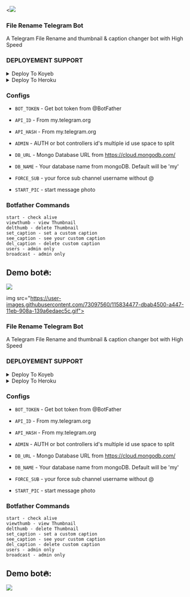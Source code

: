 ﻿<﻿<img src="https://user-images.githubusercontent.com/73097560/115834477-dbab4500-a447-11eb-908a-139a6edaec5c.gif">


### File Rename Telegram Bot
A Telegram File Rename and thumbnail & caption changer bot with High Speed

### DEPLOYEMENT SUPPORT

<details><summary>Deploy To Koyeb</summary>
<p>
<br>
<a href="https://app.koyeb.com/deploy?type=git&repository=github.com/Jakeedot/FileRenameBot&branch=main&name=rename-pro&env[API_HASH]=1&env[API_ID]=1&env[BOT_TOKEN]=1&env[ADMIN]=1&env[DB_URL]=1&env[DB_NAME]=rename-pro&env[FORCE_SUB]=1&env[START_PIC]=https://telegra.ph/file/d4d3bc4272c732c1aba7f.jpg&run_command=python%20bot.py">
  <img src="https://www.koyeb.com/static/images/deploy/button.svg" alt="Deploy">
</a>
</p>
</details>



<details><summary>Deploy To Heroku</summary>
<p>
<br>
<a href="https://heroku.com/deploy?template=https://github.com/Jakeedot/FileRenameBot
">
  <img src="https://www.herokucdn.com/deploy/button.svg" alt="Deploy">
</a>
</p>
</details>



### Configs 

* `BOT_TOKEN`  - Get bot token from @BotFather

* `API_ID` - From my.telegram.org 

* `API_HASH` - From my.telegram.org 

* `ADMIN` - AUTH or bot controllers id's multiple id use space to split 

* `DB_URL`  - Mongo Database URL from https://cloud.mongodb.com/

* `DB_NAME`  - Your database name from mongoDB. Default will be 'my'

* `FORCE_SUB` - your force sub channel username without @ 

* `START_PIC` - start message photo

### Botfather Commands
```
start - check alive
viewthumb - view Thumbnail
delthumb - delete Thumbnail
set_caption - set a custom caption
see_caption - see your custom caption
del_caption - delete custom caption
users - admin only
broadcast - admin only
```

## Demo bot🔥:


<p align="left">
<a href="https://t.me/FileRenameDBot"><img src="https://img.shields.io/badge/Use%20Our%20Bot-RenameBot-darkblue?style=for-the-badge&logo=telegram"></a>
</p>

img src="https://user-images.githubusercontent.com/73097560/115834477-dbab4500-a447-11eb-908a-139a6edaec5c.gif">


### File Rename Telegram Bot
A Telegram File Rename and thumbnail & caption changer bot with High Speed

### DEPLOYEMENT SUPPORT

<details><summary>Deploy To Koyeb</summary>
<p>
<br>
<a href="https://app.koyeb.com/deploy?type=git&repository=github.com/Jakeedot/FileRenameBot&branch=main&name=rename-pro&env[API_HASH]=1&env[API_ID]=1&env[BOT_TOKEN]=1&env[ADMIN]=1&env[DB_URL]=1&env[DB_NAME]=rename-pro&env[FORCE_SUB]=1&env[START_PIC]=https://telegra.ph/file/d4d3bc4272c732c1aba7f.jpg&run_command=python%20bot.py">
  <img src="https://www.koyeb.com/static/images/deploy/button.svg" alt="Deploy">
</a>
</p>
</details>



<details><summary>Deploy To Heroku</summary>
<p>
<br>
<a href="https://heroku.com/deploy?template=https://github.com/Jakeedot/FileRenameBot
">
  <img src="https://www.herokucdn.com/deploy/button.svg" alt="Deploy">
</a>
</p>
</details>



### Configs 

* `BOT_TOKEN`  - Get bot token from @BotFather

* `API_ID` - From my.telegram.org 

* `API_HASH` - From my.telegram.org 

* `ADMIN` - AUTH or bot controllers id's multiple id use space to split 

* `DB_URL`  - Mongo Database URL from https://cloud.mongodb.com/

* `DB_NAME`  - Your database name from mongoDB. Default will be 'my'

* `FORCE_SUB` - your force sub channel username without @ 

* `START_PIC` - start message photo

### Botfather Commands
```
start - check alive
viewthumb - view Thumbnail
delthumb - delete Thumbnail
set_caption - set a custom caption
see_caption - see your custom caption
del_caption - delete custom caption
users - admin only
broadcast - admin only
```

## Demo bot🔥:


<p align="left">
<a href="https://t.me/FileRenameDBot"><img src="https://img.shields.io/badge/Use%20Our%20Bot-RenameBot-darkblue?style=for-the-badge&logo=telegram"></a>
</p>

